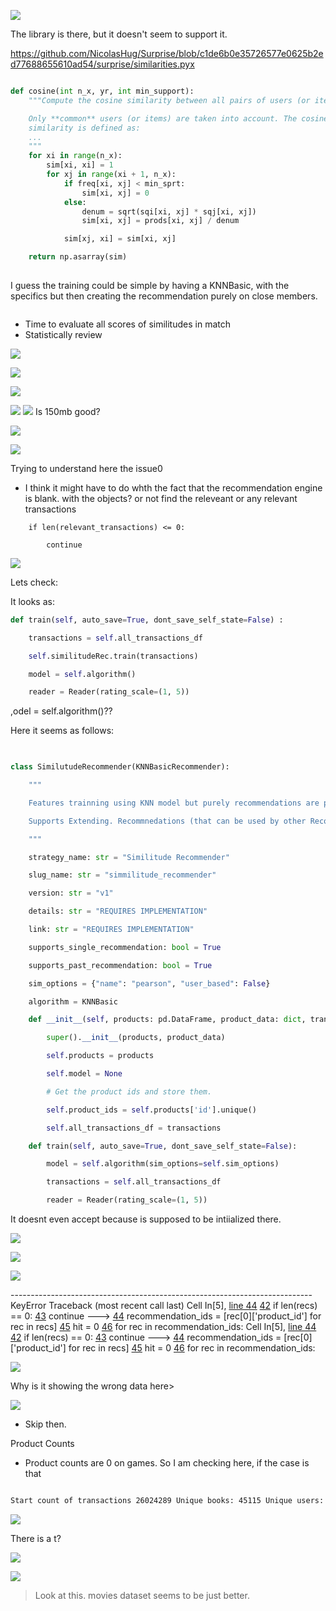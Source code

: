 


![](Pasted%20image%2020240512204239.png)

The library is there, but it doesn't seem to support it.


https://github.com/NicolasHug/Surprise/blob/c1de6b0e35726577e0625b2ed77688655610ad54/surprise/similarities.pyx

```python

def cosine(int n_x, yr, int min_support):
    """Compute the cosine similarity between all pairs of users (or items).

    Only **common** users (or items) are taken into account. The cosine
    similarity is defined as:
    ...
    """
    for xi in range(n_x):
        sim[xi, xi] = 1
        for xj in range(xi + 1, n_x):
            if freq[xi, xj] < min_sprt:
                sim[xi, xj] = 0
            else:
                denum = sqrt(sqi[xi, xj] * sqj[xi, xj])
                sim[xi, xj] = prods[xi, xj] / denum

            sim[xj, xi] = sim[xi, xj]

    return np.asarray(sim)
    
```

I guess the training could be simple by having a KNNBasic, with the specifics but then creating the recommendation purely on close members.



```
```


- Time to evaluate all scores of similitudes in match
- Statistically review

![](Pasted%20image%2020240513231147.png)

![](Pasted%20image%2020240513231214.png)

![](Pasted%20image%2020240513231405.png)

![](Pasted%20image%2020240513231545.png)
![](Pasted%20image%2020240513231628.png)
Is 150mb good?

![](Pasted%20image%2020240513231622.png)

![](Pasted%20image%2020240515145347.png)

Trying to understand here the issue0

- I think it might have to do whth the fact that the recommendation engine is blank. with the objects? or not find the releveant or any relevant transactions

```
	if len(relevant_transactions) <= 0:

		continue
```

![](Pasted%20image%2020240515150102.png)

Lets check:

It looks as:

```python
def train(self, auto_save=True, dont_save_self_state=False) :

	transactions = self.all_transactions_df

	self.similitudeRec.train(transactions)

	model = self.algorithm()

	reader = Reader(rating_scale=(1, 5))
```

,odel = self.algorithm()??

Here it seems as follows:

```python
  

class SimilutudeRecommender(KNNBasicRecommender):

    """

    Features trainning using KNN model but purely recommendations are purely based on cosine similarity.

    Supports Extending. Recommnedations (that can be used by other Recommender classes) to find neighbors.

    """

    strategy_name: str = "Similitude Recommender"

    slug_name: str = "simmilitude_recommender"

    version: str = "v1"

    details: str = "REQUIRES IMPLEMENTATION"

    link: str = "REQUIRES IMPLEMENTATION"

    supports_single_recommendation: bool = True

    supports_past_recommendation: bool = True

    sim_options = {"name": "pearson", "user_based": False}

    algorithm = KNNBasic

    def __init__(self, products: pd.DataFrame, product_data: dict, transactions = None):

        super().__init__(products, product_data)

        self.products = products

        self.model = None

        # Get the product ids and store them.

        self.product_ids = self.products['id'].unique()

        self.all_transactions_df = transactions

    def train(self, auto_save=True, dont_save_self_state=False):

        model = self.algorithm(sim_options=self.sim_options)

        transactions = self.all_transactions_df

        reader = Reader(rating_scale=(1, 5))
```

It doesnt even accept because is supposed to be intiialized there.

![](Pasted%20image%2020240515185433.png)

![](Pasted%20image%2020240515185442.png)


![](Pasted%20image%2020240516022513.png)


--------------------------------------------------------------------------- KeyError Traceback (most recent call last) Cell In[5], [line 44](vscode-notebook-cell:?execution_count=5&line=44) [42](vscode-notebook-cell:?execution_count=5&line=42) if len(recs) == 0: [43](vscode-notebook-cell:?execution_count=5&line=43) continue ---> [44](vscode-notebook-cell:?execution_count=5&line=44) recommendation_ids = [rec[0]['product_id'] for rec in recs] [45](vscode-notebook-cell:?execution_count=5&line=45) hit = 0 [46](vscode-notebook-cell:?execution_count=5&line=46) for rec in recommendation_ids: Cell In[5], [line 44](vscode-notebook-cell:?execution_count=5&line=44) [42](vscode-notebook-cell:?execution_count=5&line=42) if len(recs) == 0: [43](vscode-notebook-cell:?execution_count=5&line=43) continue ---> [44](vscode-notebook-cell:?execution_count=5&line=44) recommendation_ids = [rec[0]['product_id'] for rec in recs] [45](vscode-notebook-cell:?execution_count=5&line=45) hit = 0 [46](vscode-notebook-cell:?execution_count=5&line=46) for rec in recommendation_ids:



![](Pasted%20image%2020240516030550.png)

Why is it showing the wrong data here>

![](Pasted%20image%2020240516031620.png)
- Skip then. 


Product Counts

- Product counts are 0 on games. So I am checking here, if the case is that 

```bash

Start count of transactions 26024289 Unique books: 45115 Unique users: 270896 final count of transactions 25827368 Unique books: 19452 Unique users: 243354 ========== PRODUCT COUNTS ========== product_id 356 90133 318 89415 296 87685 593 82814 2571 76401 ... 149686 12 147144 12 165351 12 145388 12 101536 11 Name: count, Length: 19452, dtype: int64 ========== SORTED PRODUCT COUNTS ========== product_id count 0 356 90133 1 318 89415 2 296 87685 3 593 82814 4 2571 76401 ... ... ... 19447 149686 12 19448 147144 12 19449 165351 12 19450 145388 12 19451 101536 11 [19452 rows x 2 columns] {'data_context': 'movies', 'product_count': 0, 'product_features': ['product_id', 'product_title', 'product_image', 'product_price', 'product_soup', 'product_tags', 'product_rate', 'count', 'id'], 'product_filepath': 'data/products_movies_v2_t6_p12.csv', 'product_unique_count': 0, 'transaction_count': 25827368, 'transaction_features': ['id', 'user_id', 'product_id', 'rate'], 'transactions_filepath': 'data/transactions_movies_v2_t6_p12.csv', 'unique_name': '_movies_v2_t6_p12', 'version': '2'}
```


![](Pasted%20image%2020240518131044.png)



There is a t?

![](Pasted%20image%2020240518132931.png)


![](Pasted%20image%2020240518133900.png)

> Look at this. movies dataset seems to be just better.























